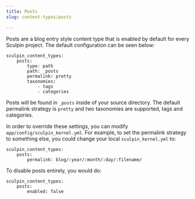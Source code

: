```yaml
---
title: Posts
slug: content-types/posts

---
```


Posts are a blog entry style content type that is enabled by default for every
Sculpin project. The default configuration can be seen below:

    sculpin_content_types:
        posts:
            type: path
            path: _posts
            permalink: pretty
            taxonomies:
                - tags
                - categories

Posts will be found in `_posts` inside of your source directory. The default
permalink strategy is `pretty` and two taxonomies are supported, tags and
categories.

In order to override these settings, you can modify
`app/config/sculpin_kernel.yml`. For example, to set the permalink strategy to
something else, you could change your local `sculpin_kernel.yml` to:

    sculpin_content_types:
        posts:
            permalink: blog/:year/:month/:day/:filename/

To disable posts entirely, you would do:

    sculpin_content_types:
        posts:
            enabled: false
